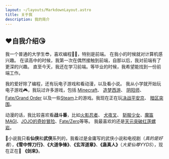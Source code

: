 ```yaml
---
layout: ~/layouts/MarkdownLayout.astro
title: 关于我
description: 我的简介
---
```


## ❤️自我介绍😘

我一个普通的大学生😎，喜欢编程🧑‍💻，特别是前端。
在我小的时候就对计算机感兴趣。
在读高中的时候，我第一次在偶然接触到前端，自那以后，我对前端有了更深的兴趣。
直至今天，我还在学习前端。等毕业的时候，我希望能找到一份前端工作。

我的爱好除了编程，还有玩电子游戏和看动漫，以及看小说。
我从小学就开始玩电子游戏🎮，我玩过许多游戏，包括
[Minecraft](https://www.minecraft.net/en-us)、
[造梦西游](https://www.4399.com/flash/zmhj.htm)、
[阴阳师](https://yys.163.com/)、
[Fate/Grand Order](https://www.fate-go.com.tw/)
以及一些[Steam](https://store.steampowered.com/)上的游戏。我现在正在玩[决战平安京](https://moba.163.com/)、
[暗区突围](https://aqtw.qq.com/)。

动漫的话，我比较喜欢看**战斗番**，比如[火影忍者](https://zh.wikipedia.org/wiki/%E7%81%AB%E5%BD%B1%E5%BF%8D%E8%80%85)、
[犬夜叉](https://www.bilibili.com/bangumi/media/md28222083)、
[斩服少女](https://www.bilibili.com/bangumi/media/md419)、[魔笛MAGI](https://www.bilibili.com/bangumi/media/md470)、[JOJO的奇妙冒险](https://zh.wikipedia.org/wiki/JoJo%E7%9A%84%E5%A5%87%E5%A6%99%E5%86%92%E9%99%A9)、[Fate/Zero](https://www.bilibili.com/bangumi/media/md1650)等等。
我最喜欢的还是[天元突破红莲螺岩](https://www.bilibili.com/bangumi/media/md27059477)。

📖小说我只看**仙侠**和**武侠**系列的，我看过是金庸写的武侠小说和电视剧（*真的是好看*），**《雪中悍刀行》**、**《大道争锋》**、**《玄浑道章》**、**《蛊真人》**（*大爱仙尊YYDS*），现在正在👀 **《剑来》**。
